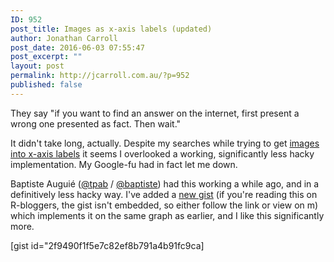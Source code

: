 ```yaml
---
ID: 952
post_title: Images as x-axis labels (updated)
author: Jonathan Carroll
post_date: 2016-06-03 07:55:47
post_excerpt: ""
layout: post
permalink: http://jcarroll.com.au/?p=952
published: false
---
```

They say "if you want to find an answer on the internet, first present a wrong one presented as fact. Then wait."

<!--more-->

It didn't take long, actually. Despite my searches while trying to get <a href="http://jcarroll.com.au/2016/06/02/images-as-x-axis-labels/" target="_blank">images into x-axis labels</a> it seems I overlooked a working, significantly less hacky implementation. My Google-fu had in fact let me down.

Baptiste Auguié (<a href="https://twitter.com/tpab" target="_blank">@tpab</a> / <a href="https://github.com/baptiste" target="_blank">@baptiste</a>) had this working a while ago, and in a definitively less hacky way. I've added a <a href="https://gist.github.com/jonocarroll/2f9490f1f5e7c82ef8b791a4b91fc9ca" target="_blank">new gist</a> (if you're reading this on R-bloggers, the gist isn't embedded, so either follow the link or view on m) which implements it on the same graph as earlier, and I like this significantly more.

[gist id="2f9490f1f5e7c82ef8b791a4b91fc9ca]